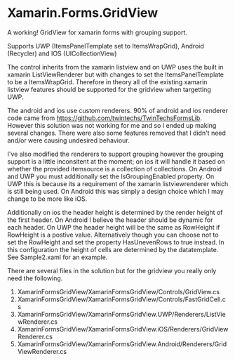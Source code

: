# Xamarin.Forms.GridView
A working! GridView for xamarin forms with grouping support.

Supports UWP (ItemsPanelTemplate set to ItemsWrapGrid), Android (Recycler)  and IOS (UICollectionView) 

The control inherits from the xamarin listview and on UWP uses the built in xamarin ListViewRenderer but with changes to set the ItemsPanelTemplate to be a ItemsWrapGrid. Therefore in theory all of the existing xamarin listview features should be supported for the gridview when targetting UWP.

The android and ios use custom renderers. 90% of android and ios renderer code came from https://github.com/twintechs/TwinTechsFormsLib. However this solution was not working for me and so I ended up making several changes. There were also some features removed that I didn't need and/or were causing undesired behaviour. 

I've also modified the renderers to support grouping however the grouping support is a little inconsitent at the moment; on ios it will handle it based on whether the provided itemsource is a collection of collections. On Android and UWP you must additionally set the IsGroupingEnabled property. On UWP this is because its a requirement of the xamarin listviewrenderer which is still being used. On Android this was simply a design choice which I may change to be more like iOS.

Additionally on ios the header height is determined by the render height of the first header. On Android I believe the header should be dynamic for each header. On UWP the header height will be the same as RowHeight if RowHeight is a postive value. Alternatively though you can choose not to set the RowHeight and set the property HasUnevenRows to true instead. In this configuration the height of cells are determined by the datatemplate. See Sample2.xaml for an example.

There are several files in the solution but for the gridview you really only need the following.

1. XamarinFormsGridView/XamarinFormsGridView/Controls/GridView.cs
2. XamarinFormsGridView/XamarinFormsGridView/Controls/FastGridCell.cs
3. XamarinFormsGridView/XamarinFormsGridView.UWP/Renderers/ListViewRenderer.cs
4. XamarinFormsGridView/XamarinFormsGridView.iOS/Renderers/GridViewRenderer.cs
5. XamarinFormsGridView/XamarinFormsGridView.Android/Renderers/GridViewRenderer.cs

